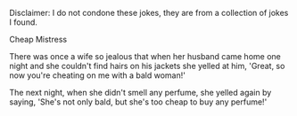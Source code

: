 Disclaimer: I do not condone these jokes, they are from a collection of jokes I found.

Cheap Mistress

There was once a wife so jealous that when her husband came home one night and she couldn't find hairs on his jackets she yelled at him, 'Great, so now you're cheating on me with a bald woman!' 

The next night, when she didn't smell any perfume, she yelled again by saying, 'She's not only bald, but she's too cheap to buy any perfume!'

